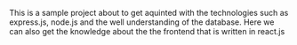 This is a sample project about to get aquinted with the 
technologies such as express.js, node.js and the well understanding 
of the database.
Here we can also get the knowledge about the the frontend that is written in react.js
